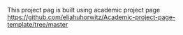 This project pag is built using academic project page https://github.com/eliahuhorwitz/Academic-project-page-template/tree/master 
